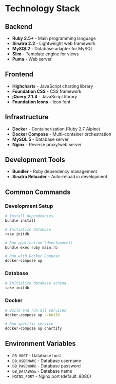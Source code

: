 # Technology Stack

## Backend
- **Ruby 2.5+** - Main programming language
- **Sinatra 2.2** - Lightweight web framework
- **MySQL2** - Database adapter for MySQL
- **Slim** - Template engine for views
- **Puma** - Web server

## Frontend
- **Highcharts** - JavaScript charting library
- **Foundation CSS** - CSS framework
- **jQuery 2.1.4** - JavaScript library
- **Foundation Icons** - Icon font

## Infrastructure
- **Docker** - Containerization (Ruby 2.7 Alpine)
- **Docker Compose** - Multi-container orchestration
- **MySQL 5** - Database server
- **Nginx** - Reverse proxy/web server

## Development Tools
- **Bundler** - Ruby dependency management
- **Sinatra Reloader** - Auto-reload in development

## Common Commands

### Development Setup
```bash
# Install dependencies
bundle install

# Initialize database
rake initdb

# Run application (development)
bundle exec ruby main.rb

# Run with Docker Compose
docker-compose up
```

### Database
```bash
# Initialize database schema
rake initdb
```

### Docker
```bash
# Build and run all services
docker-compose up --build

# Run specific service
docker-compose up chartify
```

## Environment Variables
- `DB_HOST` - Database host
- `DB_USERNAME` - Database username  
- `DB_PASSWORD` - Database password
- `DB_DATABASE` - Database name
- `NGINX_PORT` - Nginx port (default: 8080)